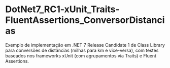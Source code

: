 # DotNet7_RC1-xUnit_Traits-FluentAssertions_ConversorDistancias
Exemplo de implementação em .NET 7 Release Candidate 1 de Class Library para conversões de distâncias (milhas para km e vice-versa), com testes baseados nos frameworks xUnit (com agrupamentos via Traits) e Fluent Assertions.
